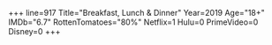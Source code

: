 +++
line=917
Title="Breakfast, Lunch & Dinner"
Year=2019
Age="18+"
IMDb="6.7"
RottenTomatoes="80%"
Netflix=1
Hulu=0
PrimeVideo=0
Disney=0
+++

